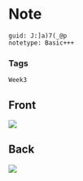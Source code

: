 # Note
```
guid: J:]a)7(_@p
notetype: Basic+++
```

### Tags
```
Week3
```

## Front
<img src="paste-cb361a572841391d2522168748e0745322554e47.jpg">

## Back
<img src="paste-eb4f5c8f5605837534045bdc375cacba8875b352.jpg">
